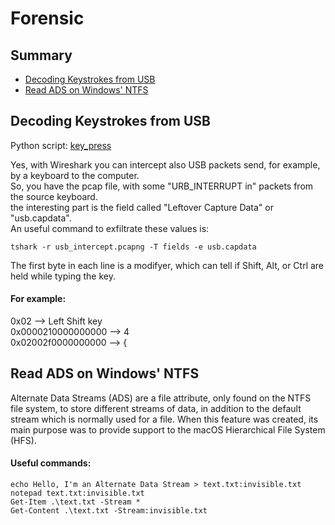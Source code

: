 # Forensic

## Summary

* [Decoding Keystrokes from USB](#decoding-keystrokes-from-usb)
* [Read ADS on Windows' NTFS](#read-ads-on-windows-ntfs)

## Decoding Keystrokes from USB
Python script: [key_press](/Forensic/key_press.py)

Yes, with Wireshark you can intercept also USB packets send, for example, by a keyboard to the computer.  
So, you have the pcap file, with some "URB_INTERRUPT in" packets from the source keyboard.  
the interesting part is the field called "Leftover Capture Data" or "usb.capdata".  
An useful command to exfiltrate these values is:
```
tshark -r usb_intercept.pcapng -T fields -e usb.capdata
```
The first byte in each line is a modifyer, which can tell if Shift, Alt, or Ctrl are held while typing the key.  
#### For example:  
0x02 --> Left Shift key  
0x0000210000000000 --> 4  
0x02002f0000000000 --> {


## Read ADS on Windows' NTFS
Alternate Data Streams (ADS) are a file attribute, only found on the NTFS file system, to store different streams of data, in addition to the default stream which is normally used for a file. When this feature was created, its main purpose was to provide support to the macOS Hierarchical File System (HFS).
#### Useful commands:
```
echo Hello, I'm an Alternate Data Stream > text.txt:invisible.txt
notepad text.txt:invisible.txt
Get-Item .\text.txt -Stream *
Get-Content .\text.txt -Stream:invisible.txt
```
